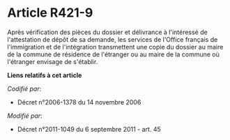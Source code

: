# Article R421-9

Après vérification des pièces du dossier et délivrance à l'intéressé de l'attestation de dépôt de sa demande, les services de
l'Office français de l'immigration et de l'intégration transmettent une copie du dossier au maire de la commune de résidence
de l'étranger ou au maire de la commune où l'étranger envisage de s'établir.

**Liens relatifs à cet article**

_Codifié par_:

  - Décret n°2006-1378 du 14 novembre 2006

_Modifié par_:

  - Décret n°2011-1049 du 6 septembre 2011 - art. 45
